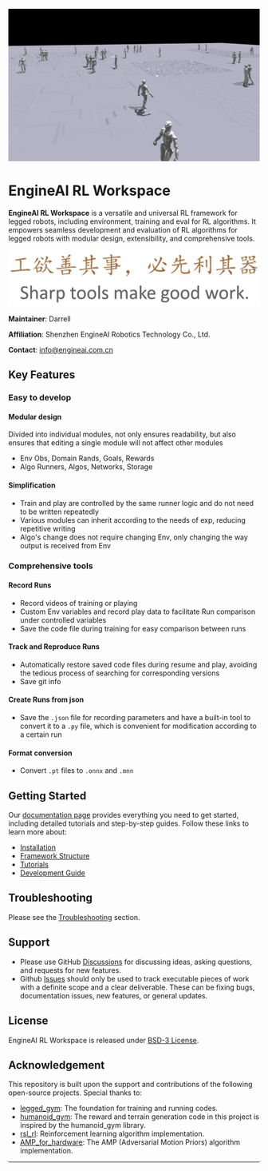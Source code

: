 ![EngineAI RL Workspace](docs/cover.PNG)

# EngineAI RL Workspace

**EngineAI RL Workspace** is a versatile and universal RL framework for legged robots, including environment, training and eval for RL algorithms. It empowers seamless development and evaluation of RL algorithms for legged robots with modular design, extensibility, and comprehensive tools.

![Saying](docs/saying.PNG)

**Maintainer**: Darrell

**Affiliation**: Shenzhen EngineAI Robotics Technology Co., Ltd.

**Contact**: info@engineai.com.cn
## Key Features
### Easy to develop
#### Modular design
  Divided into individual modules, not only ensures readability, but also ensures that editing a single module will not affect other modules
- Env Obs, Domain Rands, Goals, Rewards
- Algo Runners, Algos, Networks, Storage
#### Simplification
  - Train and play are controlled by the same runner logic and do not need to be written repeatedly
  - Various modules can inherit according to the needs of exp, reducing repetitive writing
  - Algo's change does not require changing Env, only changing the way output is received from Env
### Comprehensive tools
#### Record Runs
 - Record videos of training or playing
 - Custom Env variables and record play data to facilitate Run comparison under controlled variables
 - Save the code file during training for easy comparison between runs
#### Track and Reproduce Runs
 - Automatically restore saved code files during resume and play, avoiding the tedious process of searching for corresponding versions
 - Save git info
#### Create Runs from json
 - Save the `.json` file for recording parameters and have a built-in tool to convert it to a `.py` file, which is convenient for modification according to a certain run
#### Format conversion
 - Convert `.pt` files to `.onnx` and `.mnn`
## Getting Started ##
Our [documentation page](https://dx3a2bminsq.feishu.cn/wiki/BFfwwMaAcisCQ2kyquZclIrgnkg) provides everything you need to get started, including detailed tutorials and step-by-step guides. Follow these links to learn more about:

- [Installation](https://dx3a2bminsq.feishu.cn/wiki/KWmYwQlOuiGlYMk4Fp7ch8x8ndh)
- [Framework Structure](https://dx3a2bminsq.feishu.cn/wiki/PLdIwi2sbihp7ykZok8cVqFsnKg)
- [Tutorials](https://dx3a2bminsq.feishu.cn/wiki/EduJwoPPfi5gAwkJ1kHcfZD7nlg)
- [Development Guide](https://dx3a2bminsq.feishu.cn/wiki/R0JqwPe9miRb0bkSUfKcv40Tnae)

## Troubleshooting
Please see the [Troubleshooting](https://dx3a2bminsq.feishu.cn/wiki/Yj5Dw9rQWiGXNgkeb2pccQTSnBf) section.

## Support

* Please use GitHub [Discussions](https://github.com/engineai-robotics/engineai_rl_workspace/discussions) for discussing ideas, asking questions, and requests for new features.
* Github [Issues](https://github.com/engineai-robotics/engineai_rl_workspace/issues) should only be used to track executable pieces of work with a definite scope and a clear deliverable. These can be fixing bugs, documentation issues, new features, or general updates.

## License

EngineAI RL Workspace is released under [BSD-3 License](LICENSE).

## Acknowledgement
This repository is built upon the support and contributions of the following open-source projects. Special thanks to:

- [legged_gym](https://github.com/leggedrobotics/legged_gym): The foundation for training and running codes.
- [humanoid_gym](https://github.com/roboterax/humanoid-gym): The reward and terrain generation code in this project is inspired by the humanoid_gym library. 
- [rsl_rl](https://github.com/leggedrobotics/rsl_rl.git): Reinforcement learning algorithm implementation.
- [AMP_for_hardware](https://github.com/Alescontrela/AMP_for_hardware): The AMP (Adversarial Motion Priors) algorithm implementation.
---
